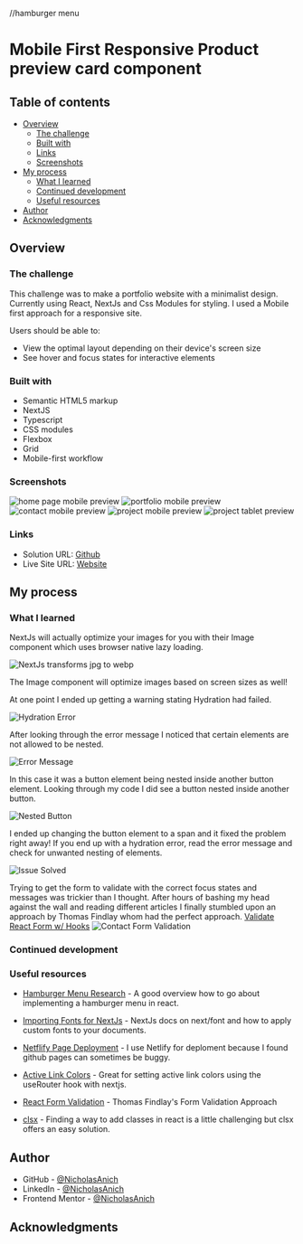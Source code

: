 //hamburger menu

# Mobile First Responsive Product preview card component

## Table of contents

-   [Overview](#overview)
    -   [The challenge](#the-challenge)
    -   [Built with](#built-with)
    -   [Links](#links)
    -   [Screenshots](#screenshots)
-   [My process](#my-process)
    -   [What I learned](#what-i-learned)
    -   [Continued development](#continued-development)
    -   [Useful resources](#useful-resources)
-   [Author](#author)
-   [Acknowledgments](#acknowledgments)

## Overview

### The challenge

This challenge was to make a portfolio website with a minimalist design. Currently using React, NextJs and Css Modules for styling. I used a Mobile first approach for a responsive site.

Users should be able to:

-   View the optimal layout depending on their device's screen size
-   See hover and focus states for interactive elements

### Built with

-   Semantic HTML5 markup
-   NextJS
-   Typescript
-   CSS modules
-   Flexbox
-   Grid
-   Mobile-first workflow

### Screenshots

![home page mobile preview](./public/images/screenshots/home.png)
![portfolio mobile preview](./public/images/screenshots/portfolio.png)
![contact mobile preview](./public/images/screenshots/contactMeActive.png)
![project mobile preview](./public/images/screenshots/project.png)
![project tablet preview](./public/images/screenshots/projectTablet.png)

### Links

-   Solution URL: [Github](https://github.com/NicholasAnich/next-minimalist-porfolio)
-   Live Site URL: [Website](https://next-minimalist-porfolio-git-gridlayout-nicholasanich.vercel.app/)

## My process

### What I learned

NextJs will actually optimize your images for you with their Image component which uses browser native lazy loading.

![NextJs transforms jpg to webp](./public/images/screenshots/imageOptimization.png)

The Image component will optimize images based on screen sizes as well!

At one point I ended up getting a warning stating Hydration had failed.

![Hydration Error](./public/images/screenshots/hydrationError.png)

After looking through the error message I noticed that certain elements are not allowed to be nested.

![Error Message](./public/images/screenshots/btnWarning.png)

In this case it was a button element being nested inside another button element.
Looking through my code I did see a button nested inside another button.

![Nested Button](./public/images/screenshots/btnCodeError.png)

I ended up changing the button element to a span and it fixed the problem right away! If you end up with a hydration error, read the error message and check for unwanted nesting of elements.

![Issue Solved](./public/images/screenshots/btnIssueSolved.png)

Trying to get the form to validate with the correct focus states and messages was trickier than I thought. After hours of bashing my head against the wall and reading different articles I finally stumbled upon an approach by Thomas Findlay whom had the perfect approach.
[Validate React Form w/ Hooks](https://www.telerik.com/blogs/how-to-create-validate-react-form-hooks)
![Contact Form Validation](./public/images/screenshots/formValidationPage.png)

### Continued development

### Useful resources

-   [Hamburger Menu Research](https://ibaslogic.com/how-to-add-hamburger-menu-in-react/) - A good overview how to go about implementing a hamburger menu in react.

-   [Importing Fonts for NextJs](https://nextjs.org/docs/api-reference/next/font) - NextJs docs on next/font and how to apply custom fonts to your documents.

-   [Netflify Page Deployment](https://www.netlify.com/) - I use Netlify for deploment because I found github pages can sometimes be buggy.

-   [Active Link Colors](https://www.slingacademy.com/article/how-to-highlight-currently-active-link-in-next-js/) - Great for setting active link colors using the useRouter hook with nextjs.

-   [React Form Validation](https://www.telerik.com/blogs/how-to-create-validate-react-form-hooks) - Thomas Findlay's Form Validation Approach

-   [clsx](https://npm.io/package/clsx) - Finding a way to add classes in react is a little challenging but clsx offers an easy solution.

## Author

-   GitHub - [@NicholasAnich](https://github.com/NicholasAnich)
-   LinkedIn - [@NicholasAnich](https://www.linkedin.com/in/nick-anich/)
-   Frontend Mentor - [@NicholasAnich](https://www.frontendmentor.io/profile/yourusername)

## Acknowledgments
